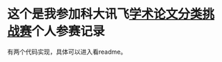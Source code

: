 # 这个是我参加科大讯飞[学术论文分类挑战赛](https://challenge.xfyun.cn/topic/info?type=academic-paper-classification)个人参赛记录

有两个代码实现，具体可以进入看readme。